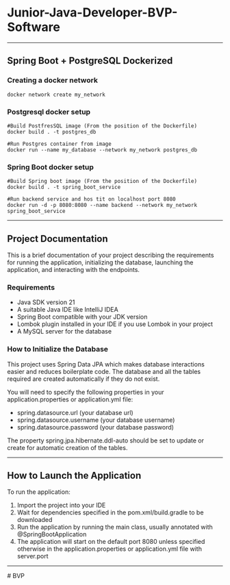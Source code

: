 # Junior-Java-Developer-BVP-Software
***
## Spring Boot + PostgreSQL Dockerized

### Creating a docker network
```shell
docker network create my_network
```

### Postgresql docker setup

```shell
#Build PostfresSQL image (From the position of the Dockerfile)
docker build . -t postgres_db
```

```shell
#Run Postgres container from image
docker run --name my_database --network my_network postgres_db
```

### Spring Boot docker setup

```shell
#Build Spring boot image (From the position of the Dockerfile)
docker build . -t spring_boot_service
```

```shell
#Run backend service and hos tit on localhost port 8080
docker run -d -p 8080:8080 --name backend --network my_network spring_boot_service
```

***
## Project Documentation

This is a brief documentation of your project describing the requirements for running the application, initializing the database, launching the application, and interacting with the endpoints.

### Requirements
- Java SDK version 21
- A suitable Java IDE like IntelliJ IDEA
- Spring Boot compatible with your JDK version
- Lombok plugin installed in your IDE if you use Lombok in your project
- A MySQL server for the database

### How to Initialize the Database

This project uses Spring Data JPA which makes database interactions easier and reduces boilerplate code. The database and all the tables required are created automatically if they do not exist.

You will need to specify the following properties in your application.properties or application.yml file:

- spring.datasource.url (your database url)
- spring.datasource.username (your database username)
- spring.datasource.password (your database password)

The property spring.jpa.hibernate.ddl-auto should be set to update or create for automatic creation of the tables.
***
## How to Launch the Application

To run the application:

1. Import the project into your IDE
2. Wait for dependencies specified in the pom.xml/build.gradle to be downloaded
3. Run the application by running the main class, usually annotated with @SpringBootApplication
4. The application will start on the default port 8080 unless specified otherwise in the application.properties or application.yml file with server.port

***
#   B V P  
 